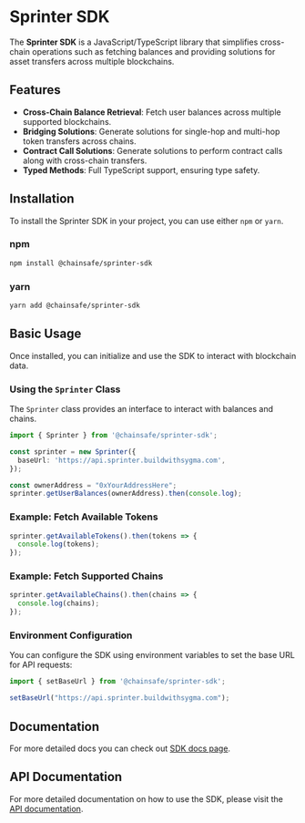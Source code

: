 # Sprinter SDK

The **Sprinter SDK** is a JavaScript/TypeScript library that simplifies cross-chain operations such as fetching balances and providing solutions for asset transfers across multiple blockchains.

## Features

- **Cross-Chain Balance Retrieval**: Fetch user balances across multiple supported blockchains.
- **Bridging Solutions**: Generate solutions for single-hop and multi-hop token transfers across chains.
- **Contract Call Solutions**: Generate solutions to perform contract calls along with cross-chain transfers.
- **Typed Methods**: Full TypeScript support, ensuring type safety.

## Installation

To install the Sprinter SDK in your project, you can use either `npm` or `yarn`.

### npm

```bash
npm install @chainsafe/sprinter-sdk
```

### yarn

```bash
yarn add @chainsafe/sprinter-sdk
```

## Basic Usage

Once installed, you can initialize and use the SDK to interact with blockchain data.

### Using the `Sprinter` Class

The `Sprinter` class provides an interface to interact with balances and chains.

```typescript
import { Sprinter } from '@chainsafe/sprinter-sdk';

const sprinter = new Sprinter({
  baseUrl: 'https://api.sprinter.buildwithsygma.com',
});

const ownerAddress = "0xYourAddressHere";
sprinter.getUserBalances(ownerAddress).then(console.log);
```

### Example: Fetch Available Tokens

```typescript
sprinter.getAvailableTokens().then(tokens => {
  console.log(tokens);
});
```

### Example: Fetch Supported Chains

```typescript
sprinter.getAvailableChains().then(chains => {
  console.log(chains);
});
```

### Environment Configuration

You can configure the SDK using environment variables to set the base URL for API requests:

```typescript
import { setBaseUrl } from '@chainsafe/sprinter-sdk';

setBaseUrl("https://api.sprinter.buildwithsygma.com");
```

## Documentation
For more detailed docs you can check out [SDK docs page](https://docs.sprinter.tech/docs/sdk/).

## API Documentation

For more detailed documentation on how to use the SDK, please visit the [API documentation](https://docs.sprinter.buildwithsygma.com/docs/sdk/overview).

